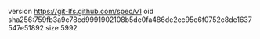 version https://git-lfs.github.com/spec/v1
oid sha256:759fb3a9c78cd9991902108b5de0fa486de2ec95e6f0752c8de1637547e51892
size 5992

